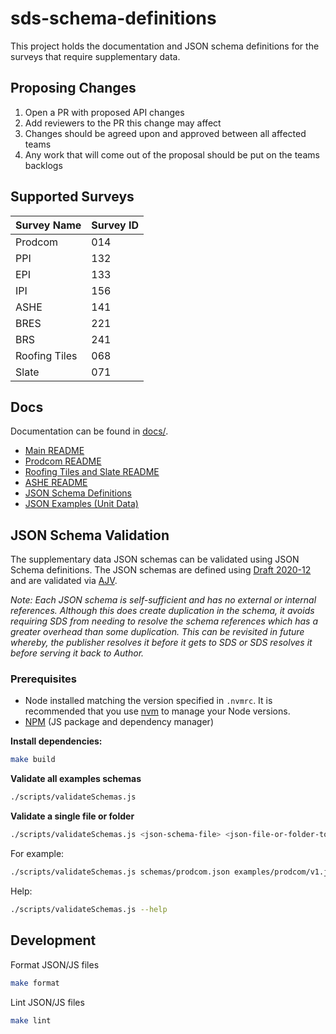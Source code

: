 # sds-schema-definitions

This project holds the documentation and JSON schema definitions for the surveys that require supplementary data.

## Proposing Changes

1. Open a PR with proposed API changes
2. Add reviewers to the PR this change may affect
3. Changes should be agreed upon and approved between all affected teams
4. Any work that will come out of the proposal should be put on the teams backlogs

## Supported Surveys

| Survey Name   | Survey ID |
|---------------|-----------|
| Prodcom       | 014       |
| PPI           | 132       |
| EPI           | 133       |
| IPI           | 156       |
| ASHE          | 141       |
| BRES          | 221       |
| BRS           | 241       |
| Roofing Tiles | 068       |
| Slate         | 071       |

## Docs

Documentation can be found in [docs/](./docs).

- [Main README](docs/README.md)
- [Prodcom README](docs/prodcom.md)
- [Roofing Tiles and Slate README](docs/roofing_tiles_and_slate.md)
- [ASHE README](docs/ashe.md)
- [JSON Schema Definitions](schemas)
- [JSON Examples (Unit Data)](examples)

## JSON Schema Validation

The supplementary data JSON schemas can be validated using JSON Schema definitions. The JSON schemas are defined using [Draft 2020-12](https://json-schema.org/specification-links.html#2020-12) and are validated via [AJV](https://ajv.js.org/).

*Note: Each JSON schema is self-sufficient and has no external or internal references. Although this does create duplication in the schema, it avoids requiring SDS from needing to resolve the schema references which has a greater overhead than some duplication. This can be revisited in future whereby, the publisher resolves it before it gets to SDS or SDS resolves it before serving it back to Author.*

### Prerequisites
- Node installed matching the version specified in `.nvmrc`. It is recommended that you use [nvm](https://github.com/nvm-sh/nvm) to manage your Node versions.
- [NPM](https://docs.npmjs.com/downloading-and-installing-node-js-and-npm) (JS package and dependency manager)

**Install dependencies:**

```bash
make build
```

**Validate all examples schemas**

```bash
./scripts/validateSchemas.js
```

**Validate a single file or folder**

```bash
./scripts/validateSchemas.js <json-schema-file> <json-file-or-folder-to-validate>
```

For example:
```bash
./scripts/validateSchemas.js schemas/prodcom.json examples/prodcom/v1.json
```

Help:
```bash
./scripts/validateSchemas.js --help
```


## Development

Format JSON/JS files
```bash
make format
```

Lint JSON/JS files
```bash
make lint
```


